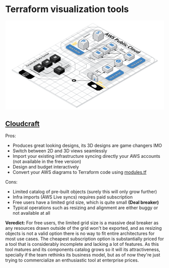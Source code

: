 # Terraform visualization tools

<img src="./images/cloudcraft.png" width=700>

## [Cloudcraft](https://www.cloudcraft.co/)

Pros:

- Produces great looking designs, its 3D designs are game changers IMO
- Switch between 2D and 3D views seamlessly
- Import your existing infrastructure syncing directly your AWS accounts (not available in the free version)
- Design and budget interactively
- Convert your AWS diagrams to Terraform code using [modules.tf](https://modules.tf/)

Cons:

- Limited catalog of pre-built objects (surely this will only grow further)
- Infra imports (AWS Live syncs) requires paid subscription
- Free users have a limited grid size, which is quite small **(Deal breaker)**
- Typical operations such as resizing and alignment are either buggy or not available at all

**Veredict:** For free users, the limited grid size is a massive deal breaker as any resources drawn outside of the grid won't be exported, and as resizing objects is not a valid option there is no way to fit entire architectures for most use cases. The cheapest subscription option is substantially priced for a tool that is considerably incomplete and lacking a lot of features. As this tool matures and its components catalog grows so it will its attractiveness, specially if the team rethinks its business model, but as of now they're just trying to commercialize an enthusiastic tool at enterprise prices.